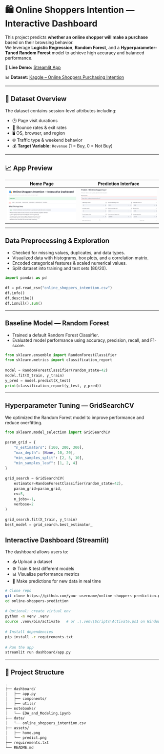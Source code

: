 # 🛍️ Online Shoppers Intention — Interactive Dashboard

This project predicts **whether an online shopper will make a purchase** based on their browsing behavior.  
We leverage **Logistic Regression**, **Random Forest**, and a **Hyperparameter-Tuned Random Forest** model to achieve high accuracy and balanced performance.

🔗 **Live Demo:** [Streamlit App](https://online-shoppers-prediction.streamlit.app/)

📊 **Dataset:** [Kaggle – Online Shoppers Purchasing Intention](https://www.kaggle.com/datasets/imakash3011/online-shoppers-purchasing-intention-dataset/data)

---

## 🧾 Dataset Overview

The dataset contains session-level attributes including:

- 🕒 Page visit durations  
- 🚪 Bounce rates & exit rates  
- 🖥️ OS, browser, and region  
- 🌐 Traffic type & weekend behavior  
- 💰 **Target Variable:** `Revenue` (1 = Buy, 0 = Not Buy)

---

## 📈 App Preview

| Home Page | Prediction Interface |
|-----------|----------------------|
| ![Home Page](/home.png) | ![Prediction](/predict.png) |

---

##  Data Preprocessing & Exploration

- Checked for missing values, duplicates, and data types.  
- Visualized data with histograms, box plots, and a correlation matrix.  
- Encoded categorical features & scaled numerical values.  
- Split dataset into training and test sets (80/20).

```python
import pandas as pd

df = pd.read_csv("online_shoppers_intention.csv")
df.info()
df.describe()
df.isnull().sum()
```

---

##  Baseline Model — Random Forest

- Trained a default Random Forest Classifier.  
- Evaluated model performance using accuracy, precision, recall, and F1-score.

```python
from sklearn.ensemble import RandomForestClassifier
from sklearn.metrics import classification_report

model = RandomForestClassifier(random_state=42)
model.fit(X_train, y_train)
y_pred = model.predict(X_test)
print(classification_report(y_test, y_pred))
```

---

##  Hyperparameter Tuning — GridSearchCV

We optimized the Random Forest model to improve performance and reduce overfitting.

```python
from sklearn.model_selection import GridSearchCV

param_grid = {
    "n_estimators": [100, 200, 300],
    "max_depth": [None, 10, 20],
    "min_samples_split": [2, 5, 10],
    "min_samples_leaf": [1, 2, 4]
}

grid_search = GridSearchCV(
    estimator=RandomForestClassifier(random_state=42),
    param_grid=param_grid,
    cv=5,
    n_jobs=-1,
    verbose=2
)

grid_search.fit(X_train, y_train)
best_model = grid_search.best_estimator_
```



##  Interactive Dashboard (Streamlit)

The dashboard allows users to:

- 📥 Upload a dataset  
- ⚙️ Train & test different models  
- 📊 Visualize performance metrics  
- 🧮 Make predictions for new data in real time  

```bash
# Clone repo
git clone https://github.com/your-username/online-shoppers-prediction.git
cd online-shoppers-prediction

# Optional: create virtual env
python -m venv .venv
source .venv/bin/activate   # or .\.venv\Scripts\Activate.ps1 on Windows

# Install dependencies
pip install -r requirements.txt

# Run the app
streamlit run dashboard/app.py
```

---

## 📂 Project Structure

```
.
├── dashboard/
│   ├── app.py
│   ├── components/
│   ├── utils/
├── notebooks/
│   └── EDA_and_Modeling.ipynb
├── data/
│   └── online_shoppers_intention.csv
├── assets/
│   ├── home.png
│   └── predict.png
├── requirements.txt
└── README.md
```

